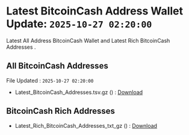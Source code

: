 # Latest BitcoinCash Address Wallet Update: `2025-10-27 02:20:00`

Latest All Address BitcoinCash Wallet and Latest Rich BitcoinCash Addresses .

## All BitcoinCash Addresses

File Updated : `2025-10-27 02:20:00`

- Latest_BitcoinCash_Addresses.tsv.gz () : [Download](https://github.com/Pymmdrza/Rich-Address-Wallet/releases/tag/BitcoinCash)

## BitcoinCash Rich Addresses

- Latest_Rich_BitcoinCash_Addresses_txt_gz () : [Download](https://github.com/Pymmdrza/Rich-Address-Wallet/releases/tag/BitcoinCash)
